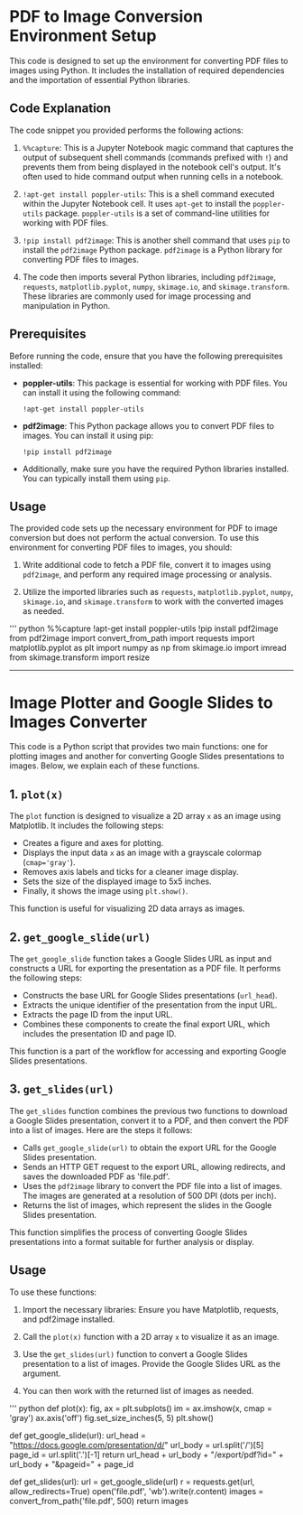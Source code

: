 # PDF to Image Conversion Environment Setup

This code is designed to set up the environment for converting PDF files to images using Python. It includes the installation of required dependencies and the importation of essential Python libraries.

## Code Explanation

The code snippet you provided performs the following actions:

1. `%%capture`: This is a Jupyter Notebook magic command that captures the output of subsequent shell commands (commands prefixed with `!`) and prevents them from being displayed in the notebook cell's output. It's often used to hide command output when running cells in a notebook.

2. `!apt-get install poppler-utils`: This is a shell command executed within the Jupyter Notebook cell. It uses `apt-get` to install the `poppler-utils` package. `poppler-utils` is a set of command-line utilities for working with PDF files.

3. `!pip install pdf2image`: This is another shell command that uses `pip` to install the `pdf2image` Python package. `pdf2image` is a Python library for converting PDF files to images.

4. The code then imports several Python libraries, including `pdf2image`, `requests`, `matplotlib.pyplot`, `numpy`, `skimage.io`, and `skimage.transform`. These libraries are commonly used for image processing and manipulation in Python.

## Prerequisites

Before running the code, ensure that you have the following prerequisites installed:

- **poppler-utils**: This package is essential for working with PDF files. You can install it using the following command:

    ```
    !apt-get install poppler-utils
    ```

- **pdf2image**: This Python package allows you to convert PDF files to images. You can install it using pip:

    ```
    !pip install pdf2image
    ```

- Additionally, make sure you have the required Python libraries installed. You can typically install them using `pip`.

## Usage

The provided code sets up the necessary environment for PDF to image conversion but does not perform the actual conversion. To use this environment for converting PDF files to images, you should:

1. Write additional code to fetch a PDF file, convert it to images using `pdf2image`, and perform any required image processing or analysis.

2. Utilize the imported libraries such as `requests`, `matplotlib.pyplot`, `numpy`, `skimage.io`, and `skimage.transform` to work with the converted images as needed.

''' python
%%capture
!apt-get install poppler-utils
!pip install pdf2image
from pdf2image import convert_from_path
import requests
import matplotlib.pyplot as plt
import numpy as np
from skimage.io import imread
from skimage.transform import resize


---


# Image Plotter and Google Slides to Images Converter

This code is a Python script that provides two main functions: one for plotting images and another for converting Google Slides presentations to images. Below, we explain each of these functions.

## 1. `plot(x)`

The `plot` function is designed to visualize a 2D array `x` as an image using Matplotlib. It includes the following steps:

- Creates a figure and axes for plotting.
- Displays the input data `x` as an image with a grayscale colormap (`cmap='gray'`).
- Removes axis labels and ticks for a cleaner image display.
- Sets the size of the displayed image to 5x5 inches.
- Finally, it shows the image using `plt.show()`.

This function is useful for visualizing 2D data arrays as images.

## 2. `get_google_slide(url)`

The `get_google_slide` function takes a Google Slides URL as input and constructs a URL for exporting the presentation as a PDF file. It performs the following steps:

- Constructs the base URL for Google Slides presentations (`url_head`).
- Extracts the unique identifier of the presentation from the input URL.
- Extracts the page ID from the input URL.
- Combines these components to create the final export URL, which includes the presentation ID and page ID.

This function is a part of the workflow for accessing and exporting Google Slides presentations.

## 3. `get_slides(url)`

The `get_slides` function combines the previous two functions to download a Google Slides presentation, convert it to a PDF, and then convert the PDF into a list of images. Here are the steps it follows:

- Calls `get_google_slide(url)` to obtain the export URL for the Google Slides presentation.
- Sends an HTTP GET request to the export URL, allowing redirects, and saves the downloaded PDF as 'file.pdf'.
- Uses the `pdf2image` library to convert the PDF file into a list of images. The images are generated at a resolution of 500 DPI (dots per inch).
- Returns the list of images, which represent the slides in the Google Slides presentation.

This function simplifies the process of converting Google Slides presentations into a format suitable for further analysis or display.

## Usage

To use these functions:

1. Import the necessary libraries: Ensure you have Matplotlib, requests, and pdf2image installed.

2. Call the `plot(x)` function with a 2D array `x` to visualize it as an image.

3. Use the `get_slides(url)` function to convert a Google Slides presentation to a list of images. Provide the Google Slides URL as the argument.

4. You can then work with the returned list of images as needed.

''' python
def plot(x):
    fig, ax = plt.subplots()
    im = ax.imshow(x, cmap = 'gray')
    ax.axis('off')
    fig.set_size_inches(5, 5)
    plt.show()

def get_google_slide(url):
    url_head = "https://docs.google.com/presentation/d/"
    url_body = url.split('/')[5]
    page_id = url.split('.')[-1]
    return url_head + url_body + "/export/pdf?id=" + url_body + "&pageid=" + page_id

def get_slides(url):
    url = get_google_slide(url)
    r = requests.get(url, allow_redirects=True)
    open('file.pdf', 'wb').write(r.content)
    images = convert_from_path('file.pdf', 500)
    return images
